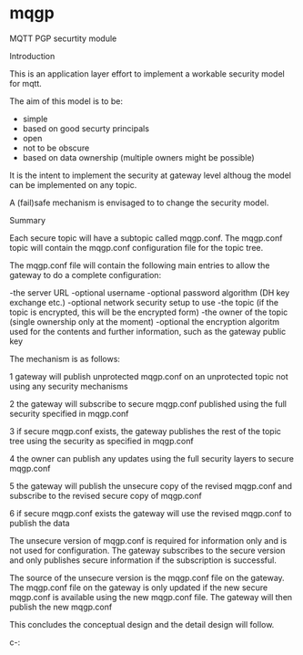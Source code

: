 # mqgp
MQTT PGP securtity module

Introduction

This is an application layer effort to implement a workable security model for mqtt.

The aim of this model is to be:

* simple
* based on good securty principals
* open
* not to be obscure
* based on data ownership (multiple owners might be possible)
 
It is the intent to implement the security at gateway level althoug the model can be implemented on any topic.

A (fail)safe mechanism is envisaged to to change the security model. 

Summary

Each secure topic will have a subtopic called mqgp.conf. The mqgp.conf topic will contain the mqgp.conf configuration file for the topic tree.

The mqgp.conf file will contain the following main entries to allow the gateway to do a complete configuration:

-the server URL
-optional username
-optional password algorithm (DH key exchange etc.)
-optional network security setup to use
-the topic (if the topic is encrypted, this will be the encrypted form)
-the owner of the topic (single ownership only at the moment)
-optional the encryption algoritm used for the contents and further information, such as the gateway public key

The mechanism is as follows:

1 gateway will publish unprotected mqgp.conf on an unprotected topic not using any security mechanisms

2 the gateway will subscribe to secure mqgp.conf published using the full security specified in mqgp.conf

3 if secure mqgp.conf exists, the gateway publishes the rest of the topic tree using the security as specified in mqgp.conf

4 the owner can publish any updates using the full security layers to secure mqgp.conf

5 the gateway will publish the unsecure copy of the revised mqgp.conf and subscribe to the revised secure copy of mqgp.conf

6 if secure mqgp.conf exists the gateway will use the revised mqgp.conf to publish the data


The unsecure version of mqgp.conf is required for information only and is not used for configuration. The gateway subscribes to the secure version and only publishes secure information if the subscription is successful.

The source of the unsecure version is the mqgp.conf file on the gateway. The mqgp.conf file on the gateway is only updated if the new secure mqgp.conf is available using the new mqgp.conf file. The gateway will then publish the new mqgp.conf

This concludes the conceptual design and the detail design will follow.

c-:



